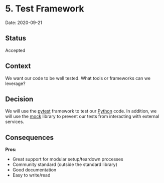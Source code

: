 # 5. Test Framework

Date: 2020-09-21

## Status

Accepted

## Context

We want our code to be well tested. What tools or frameworks can we
leverage?

## Decision

We will use the [pytest] framework to test our [Python] code. In
addition, we will use the [mock] library to prevent our tests
from interacting with external services.

## Consequences

**Pros:**

* Great support for modular setup/teardown processes
* Community standard (outside the standard library)
* Good documentation
* Easy to write/read


[Python]: https://www.python.org/downloads/release/python-380/
[pytest]: https://docs.pytest.org/en/stable/contents.html
[mock]: https://docs.python.org/3/library/unittest.mock.html
